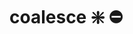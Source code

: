 ﻿---
SidebarGroup: "Funciones de conversión y selección"
Autogenerated: true
---

# coalesce ❇️ ⛔


